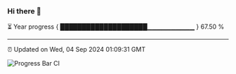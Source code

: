 ### Hi there 👋

⏳ Year progress { ████████████████████▁▁▁▁▁▁▁▁▁▁ } 67.50 %

---

⏰ Updated on Wed, 04 Sep 2024 01:09:31 GMT

![Progress Bar CI](https://github.com/JuvenileQ/Progress-Bar-CI/workflows/main/badge.svg)
